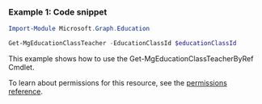 ### Example 1: Code snippet

```powershellImport-Module Microsoft.Graph.Education

Get-MgEducationClassTeacher -EducationClassId $educationClassId
```
This example shows how to use the Get-MgEducationClassTeacherByRef Cmdlet.
To learn about permissions for this resource, see the [permissions reference](/graph/permissions-reference).

